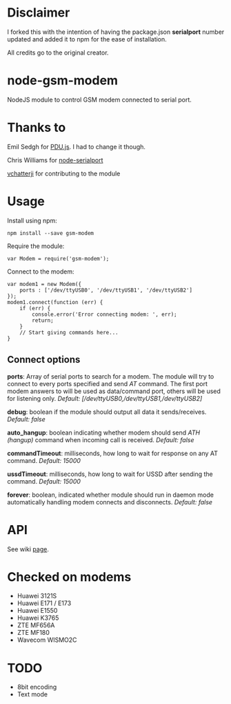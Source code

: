 Disclaimer
==========

I forked this with the intention of having the package.json **serialport** number updated
and added it to npm for the ease of installation.

All credits go to the original creator.

node-gsm-modem
==============

NodeJS module to control GSM modem connected to serial port.

Thanks to
=========

Emil Sedgh for [PDU.js](https://github.com/emilsedgh/pdu). I had to change it though.

Chris Williams for [node-serialport](https://github.com/voodootikigod/node-serialport)

[vchatterji](https://github.com/vchatterji) for contributing to the module

Usage
=====
Install using npm:

    npm install --save gsm-modem

Require the module:

    var Modem = require('gsm-modem');

Connect to the modem:

    var modem1 = new Modem({
        ports : ['/dev/ttyUSB0', '/dev/ttyUSB1', '/dev/ttyUSB2']
    });
    modem1.connect(function (err) {
        if (err) {
            console.error('Error connecting modem: ', err);
            return;
        }
        // Start giving commands here...
    }

Connect options
---------------
__ports__: Array of serial ports to search for a modem. The module will try to connect to every ports specified and send _AT_ command. The first port modem answers to will be used as data/command port, others will be used for listening only. _Default: [/dev/ttyUSB0,/dev/ttyUSB1,/dev/ttyUSB2]_

__debug__: boolean if the module should output all data it sends/receives. _Default: false_

__auto_hangup__: boolean indicating whether modem should send _ATH (hangup)_ command when incoming call is received. _Default: false_

__commandTimeout__: milliseconds, how long to wait for response on any AT command. _Default: 15000_

__ussdTimeout__: milliseconds, how long to wait for USSD after sending the command. _Default: 15000_

__forever__: boolean, indicated whether module should run in daemon mode automatically handling modem connects and disconnects. _Default: false_

API
===
See wiki [page](https://github.com/paintenzero/node-gsm-modem/wiki/api).

Checked on modems
=================
* Huawei 3121S
* Huawei E171 / E173
* Huawei E1550
* Huawei K3765
* ZTE MF656A
* ZTE MF180
* Wavecom WISMO2C

TODO
====

* 8bit encoding
* Text mode
